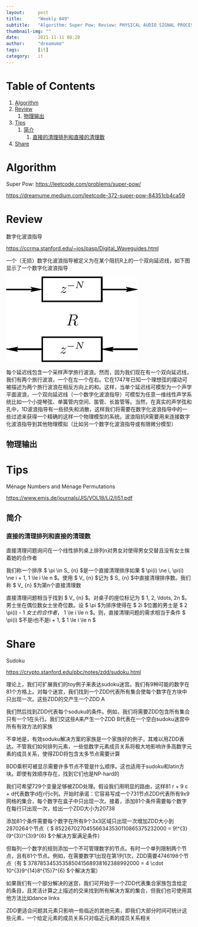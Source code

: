 ```yaml
---
layout:     post
title:      "Weekly 049"
subtitle:   "Algorithm: Super Pow; Review: PHYSICAL AUDIO SIGNAL PROCESSING(Digital Waveguides); Tips: Ménage Numbers and Ménage Permutations; Share: Sudoku"
thumbnail-img: ""
date:       2021-11-11 08:20
author:     "dreamume"
tags: 		[it]
category:   it
---
```

<head>
    <script src="https://cdn.mathjax.org/mathjax/latest/MathJax.js?config=TeX-AMS-MML_HTMLorMML" type="text/javascript"></script>
    <script type="text/x-mathjax-config">
        MathJax.Hub.Config({
            tex2jax: {
            skipTags: ['script', 'noscript', 'style', 'textarea', 'pre'],
            inlineMath: [['$','$']]
            }
        });
    </script>
</head>

# Table of Contents

1.  [Algorithm](#orga3f15f9)
2.  [Review](#orgb05a84a)
    1.  [物理输出](#org7184b40)
3.  [Tips](#org05c2d1a)
    1.  [简介](#org6d8aaa2)
        1.  [直接的清理排列和直接的清理数](#org24cd5a7)
4.  [Share](#orga4efb0b)


<a id="orga3f15f9"></a>

# Algorithm

Super Pow: <https://leetcode.com/problems/super-pow/>

<https://dreamume.medium.com/leetcode-372-super-pow-84351cb4ca59>


<a id="orgb05a84a"></a>

# Review

数字化波浪指导

<https://ccrma.stanford.edu/~jos/pasp/Digital_Waveguides.html>

一个（无损）数字化波浪指导被定义为在某个阻抗R上的一个双向延迟线，如下图显示了一个数字化波浪指导

![img](../img/a_digital_waveguide_n_samples_long_at_wave_impedance_r.png)

每个延迟线包含一个采样声学旅行波浪。然而，因为我们现在有一个双向延迟线，我们有两个旅行波浪，一个在左一个在右。它在1747年已知一个理想弦的摆动可被描述为两个旅行波浪在相反方向上的和。这样，当单个延迟线可模型为一个声学平面波浪，一个双向延迟线（一个数字化波浪指导）可模型为任意一维线性声学系统比如一个小提琴弦、单簧管内空间、笛管、长笛管等。当然，在真实的声学弦和孔中，1D波浪指导有一些损失和消散，这样我们将需要在数字化波浪指导中的一些过滤来获得一个精确的这样一个物理模型的系统。波浪阻抗R需要用来连接数字化波浪指导到其他物理模拟（比如另一个数字化波浪指导或有限微分模型）


<a id="org7184b40"></a>

## 物理输出


<a id="org05c2d1a"></a>

# Tips

Ménage Numbers and Ménage Permutations

<https://www.emis.de/journals/JIS/VOL18/Li2/li51.pdf>


<a id="org6d8aaa2"></a>

## 简介


<a id="org24cd5a7"></a>

### 直接的清理排列和直接的清理数

直接清理问题询问在一个线性排列桌上排列n对男女对使得男女交替且没有女士挨着她的合作者

我们称一个排序 $ \\pi \\in S_ {n} $是一个直接清理排序如果 $ \\pi(i) \\ne i, \\pi(i) \\ne i + 1, 1 \\le i \\le n $。使用 $ V_ {n} $记为 $ S_ {n} $中直接清理排序数。我们称 $ V_ {n} $为第n个直接清理数

直接清理问题相当于找到 $ V_ {n} $。对桌子的座位标记为 $ 1, 2, \\ldots, 2n $。男士坐在偶位数女士坐奇位数。设 $ \\pi $为排序使得在 $ 2i $位置的男士是 $ 2 \\pi(i) - 1 $女士的合作者，$ 1 \\le i \\le n $。则，直接清理问题的需求相当于条件 $ \\pi(i) $不是i也不是i + 1, $ 1 \\le i \\le n $


<a id="orga4efb0b"></a>

# Share

Sudoku

<https://crypto.stanford.edu/pbc/notes/zdd/sudoku.html>

理论上，我们可扩展我们的toy例子来表达sudoku迷宫。我们有9种可能的数字在81个方格上。对每个迷宫，我们找到一个ZDD代表所有集合使每个数字在方块中只出现一次。这些ZDD的交产生一个ZDD A

我们然后找到ZDD代表每个soduku的条件。例如，我们将需要ZDD包含所有集合只有一个1在头行。我们交这些A来产生一个ZDD B代表在一个空白sudoku迷宫中所有有效方法的家族

不幸地是，有效soduku解决方案的家族是一个家族好的例子，其难以用ZDD表达。不管我们如何排列元素，一些低数字元素成员关系将极大地影响许多高数字元素的成员关系，使得ZDD将包含太多节点需要计算

BDD乘积可被显示需要许多节点不管是什么顺序。这也适用于sudoku和latin方块。即使有效顺序存在，找到它们也是NP-hard的

我们可希望729个变量足够被ZDD处理。假设我们用明显的路由，这样81 r + 9 c + d代表数字d在r行c列。开始时承诺：它容易写成一个731节点ZDD代表所有9x9网格的集合，每个数字在盒子中只出现一次。接着，添加81个条件需要每个数字在每行只出现一次，给出一个ZDD大小为20738

添加81个条件需要每个数字在所有9个3x3区域只出现一次增加ZDD大小到2870264个节点（ $ 852267027045566343530110865375232000 = 9!^{3}(9^{3})^{3}9^{6} $个解决方案满足条件）

但每列一个数字的规则添加一个不可管理数字的节点。有时一个单列限制两个节点，且有81个节点。例如，在需要数字1出现在第1列1次，ZDD需要4746198个节点（有 $ 378785345353585041568938162388992000 = 4 \\cdot 10^{3}9^{14}8^{15}7^{6} $个解决方案）

如果我们有一个部分解决的迷宫，我们可开始于一个ZDD代表集合家族包含给定的条目，且灵活计算之上描述的交来找到所有解决方案的集合，但我们也可使用其他方法比如dance links

ZDD更适合问题其元素只影响一些临近的其他元素，即我们大部分时间可统计这些元素，一个给定元素的成员关系只对临近元素的成员关系相关

